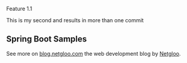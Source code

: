 Feature 1.1

This is my second and results in more than one commit
## Spring Boot Samples

See more on [blog.netgloo.com](http://blog.netgloo.com) the web development blog by [Netgloo](http://netgloo.com).
